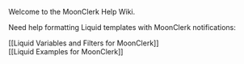 Welcome to the MoonClerk Help Wiki.

Need help formatting Liquid templates with MoonClerk notifications:

[[Liquid Variables and Filters for MoonClerk]]  
[[Liquid Examples for MoonClerk]]

